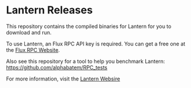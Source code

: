 # Lantern Releases
This repository contains the compiled binaries for Lantern for you to download and run.

To use Lantern, an Flux RPC API key is required. You can get a free one at the [Flux RPC Website](https://fluxrpc.com/).

Also see this repository for a tool to help you benchmark Lantern: https://github.com/alphabatem/RPC_tests

For more information, visit the [Lantern Websire](https://fluxrpc.com/lantern)
